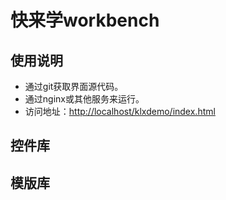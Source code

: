 # 快来学workbench

## 使用说明

- 通过git获取界面源代码。
- 通过nginx或其他服务来运行。
- 访问地址：[http://localhost/klxdemo/index.html](http://localhost/klxdemo/index.html)

## 控件库

## 模版库
